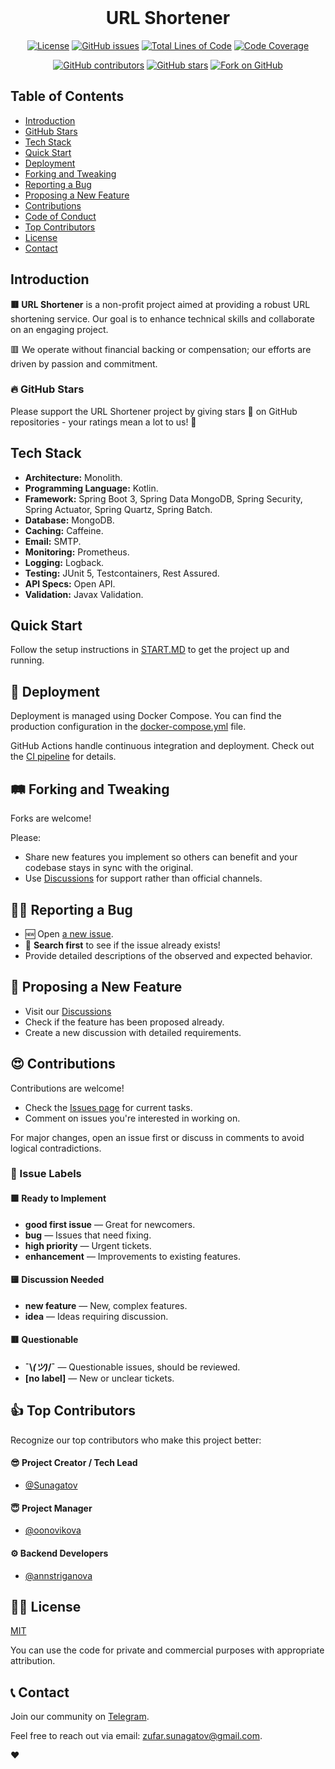 <div style="text-align: center;">
  <br>
  <img src="url-shortener-avatar.jpg" alt="">
  <h1>URL Shortener</h1>

[![License](https://img.shields.io/badge/license-MIT-blue.svg)](https://github.com/Sunagatov/URL-Shortener/blob/main/LICENSE)
[![GitHub issues](https://img.shields.io/github/issues/Sunagatov/URL-Shortener)](https://github.com/Sunagatov/URL-Shortener/issues)
[![Total Lines of Code](https://tokei.rs/b1/github/Sunagatov/URL-Shortener?category=lines)](https://github.com/Sunagatov/URL-Shortener)
[![Code Coverage](https://codecov.io/github/Sunagatov/URL-Shortener/branch/main/graph/badge.svg?token=your-token)](https://app.codecov.io/github/Sunagatov/URL-Shortener)

[![GitHub contributors](https://img.shields.io/github/contributors/Sunagatov/URL-Shortener)](https://github.com/Sunagatov/URL-Shortener/graphs/contributors)
[![GitHub stars](https://img.shields.io/github/stars/Sunagatov/URL-Shortener)](https://github.com/Sunagatov/URL-Shortener/stargazers)
[![Fork on GitHub](https://img.shields.io/github/forks/Sunagatov/URL-Shortener.svg?style=social)](https://github.com/Sunagatov/URL-Shortener/network/members)
</div>

## Table of Contents
- [Introduction](#introduction)
- [GitHub Stars](#github-stars)
- [Tech Stack](#tech-stack)
- [Quick Start](#quick-start)
- [Deployment](#deployment)
- [Forking and Tweaking](#forking-and-tweaking)
- [Reporting a Bug](#reporting-a-bug)
- [Proposing a New Feature](#proposing-a-new-feature)
- [Contributions](#contributions)
- [Code of Conduct](#code-of-conduct)
- [Top Contributors](#top-contributors)
- [License](#license)
- [Contact](#contact)

## Introduction

**🟥 URL Shortener** is a non-profit project aimed at providing a robust URL shortening service. Our goal is to enhance technical skills and collaborate on an engaging project.

🟥 We operate without financial backing or compensation; our efforts are driven by passion and commitment.

### 🔥 GitHub Stars

Please support the URL Shortener project by giving stars 🌟 on GitHub repositories - your ratings mean a lot to us! 🙂

## Tech Stack

- **Architecture:** Monolith.
- **Programming Language:** Kotlin.
- **Framework:** Spring Boot 3, Spring Data MongoDB, Spring Security, Spring Actuator, Spring Quartz, Spring Batch.
- **Database:** MongoDB.
- **Caching:** Caffeine.
- **Email:** SMTP.
- **Monitoring:** Prometheus.
- **Logging:** Logback.
- **Testing:** JUnit 5, Testcontainers, Rest Assured.
- **API Specs:** Open API.
- **Validation:** Javax Validation.

## Quick Start

Follow the setup instructions in [START.MD](START.md) to get the project up and running.

## 🚢 Deployment

Deployment is managed using Docker Compose. You can find the production configuration in the [docker-compose.yml](docker-compose.yml) file.

GitHub Actions handle continuous integration and deployment. Check out the [CI pipeline](.github/workflows/ci.yml) for details.

## 🛤 Forking and Tweaking

Forks are welcome!

Please:
- Share new features you implement so others can benefit and your codebase stays in sync with the original.
- Use [Discussions](https://github.com/Sunagatov/URL-Shortener/discussions) for support rather than official channels.

## 🙋‍♂️ Reporting a Bug

- 🆕 Open [a new issue](https://github.com/Sunagatov/URL-Shortener/issues/new).
- 🔦 **Search first** to see if the issue already exists!
- Provide detailed descriptions of the observed and expected behavior.

## 💎 Proposing a New Feature

- Visit our [Discussions](https://github.com/Sunagatov/URL-Shortener/discussions)
- Check if the feature has been proposed already.
- Create a new discussion with detailed requirements.

## 😍 Contributions

Contributions are welcome!

- Check the [Issues page](https://github.com/Sunagatov/URL-Shortener/issues) for current tasks.
- Comment on issues you're interested in working on.

For major changes, open an issue first or discuss in comments to avoid logical contradictions.

### 🚦 Issue Labels

#### 🟩 Ready to Implement
- **good first issue** — Great for newcomers.
- **bug** — Issues that need fixing.
- **high priority** — Urgent tickets.
- **enhancement** — Improvements to existing features.

#### 🟨 Discussion Needed
- **new feature** — New, complex features.
- **idea** — Ideas requiring discussion.

#### 🟥 Questionable
- **¯\\_(ツ)_/¯** — Questionable issues, should be reviewed.
- **[no label]** — New or unclear tickets.

## 👍 Top Contributors

Recognize our top contributors who make this project better:

#### 😎 Project Creator / Tech Lead
- [@Sunagatov](https://github.com/Sunagatov)

#### 😇 Project Manager
- [@oonovikova](https://github.com/oonovikova)

#### ⚙️ Backend Developers
- [@annstriganova](https://github.com/annstriganova)


## 👩‍💼 License

[MIT](LICENSE)

You can use the code for private and commercial purposes with appropriate attribution.

## 📞 Contact

Join our community on [Telegram](https://t.me/zufarexplained).

Feel free to reach out via email: [zufar.sunagatov@gmail.com](mailto:zufar.sunagatov@gmail.com).

❤️
